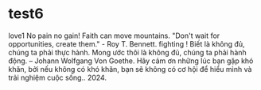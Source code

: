 # test6
love1
No pain no gain!
Faith can move mountains.
"Don't wait for opportunities, create them." - Roy T. Bennett.
fighting !
Biết là không đủ, chúng ta phải thực hành. Mong ước thôi là không đủ, chúng ta phải hành động. – Johann Wolfgang Von Goethe.
Hãy cảm ơn những lúc bạn gặp khó khăn, bởi nếu không có khó khăn, bạn sẽ không có cơ hội để hiểu mình và trải nghiệm cuộc sống..
2024.
